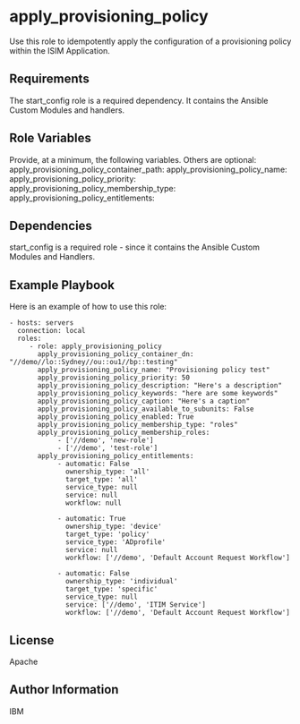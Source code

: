 apply_provisioning_policy
=========

Use this role to idempotently apply the configuration of a provisioning policy within the ISIM Application.


Requirements
------------

The start_config role is a required dependency. It contains the Ansible Custom Modules and handlers.

Role Variables
--------------

Provide, at a minimum, the following variables. Others are optional:
apply_provisioning_policy_container_path:
apply_provisioning_policy_name:
apply_provisioning_policy_priority:
apply_provisioning_policy_membership_type:
apply_provisioning_policy_entitlements:

Dependencies
------------

start_config is a required role - since it contains the Ansible Custom Modules and Handlers.

Example Playbook
----------------

Here is an example of how to use this role:

    - hosts: servers
      connection: local
      roles:
         - role: apply_provisioning_policy
           apply_provisioning_policy_container_dn: "//demo//lo::Sydney//ou::ou1//bp::testing"
           apply_provisioning_policy_name: "Provisioning policy test"
           apply_provisioning_policy_priority: 50
           apply_provisioning_policy_description: "Here's a description"
           apply_provisioning_policy_keywords: "here are some keywords"
           apply_provisioning_policy_caption: "Here's a caption"
           apply_provisioning_policy_available_to_subunits: False
           apply_provisioning_policy_enabled: True
           apply_provisioning_policy_membership_type: "roles"
           apply_provisioning_policy_membership_roles:
                - ['//demo', 'new-role']
                - ['//demo', 'test-role']
           apply_provisioning_policy_entitlements:
                - automatic: False
                  ownership_type: 'all'
                  target_type: 'all'
                  service_type: null
                  service: null
                  workflow: null

                - automatic: True
                  ownership_type: 'device'
                  target_type: 'policy'
                  service_type: 'ADprofile'
                  service: null
                  workflow: ['//demo', 'Default Account Request Workflow']

                - automatic: False
                  ownership_type: 'individual'
                  target_type: 'specific'
                  service_type: null
                  service: ['//demo', 'ITIM Service']
                  workflow: ['//demo', 'Default Account Request Workflow']


License
-------

Apache

Author Information
------------------

IBM
